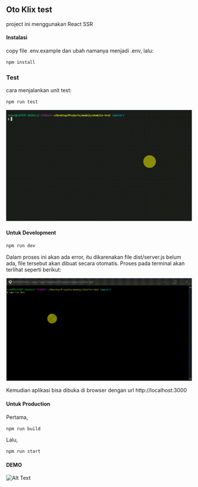 ## Oto Klix test

project ini menggunakan React SSR

#### Instalasi

copy file .env.example dan ubah namanya menjadi .env, lalu:

```sh
npm install
```

### Test

cara menjalankan unit test:

```sh
npm run test
```

![Alt Text](https://github.com/ybasori/otoklix_test/raw/master/20220311_195015.gif)

#### Untuk Development

```sh
npm run dev
```

Dalam proses ini akan ada error, itu dikarenakan file dist/server.js belum ada, file tersebut akan dibuat secara otomatis. Proses pada terminal akan terlihat seperti berikut:

![Alt Text](https://github.com/ybasori/otoklix_test/raw/master/20220311_004456.gif)

Kemudian aplikasi bisa dibuka di browser dengan url http://localhost:3000

#### Untuk Production

Pertama,

```sh
npm run build
```

Lalu,

```sh
npm run start
```

#### DEMO

![Alt Text](https://github.com/ybasori/otoklix_test/raw/master/20220311_195625.gif)
